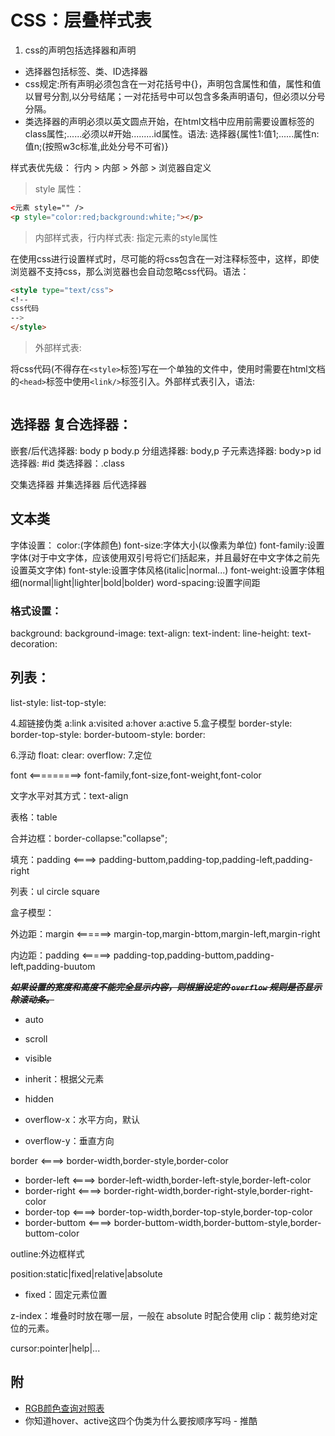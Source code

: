 <link href="../../css/style.css" rel="stylesheet" type="text/css" />

# CSS：层叠样式表

1. css的声明包括选择器和声明
* 选择器包括标签、类、ID选择器
* css规定:所有声明必须包含在一对花括号中{}，声明包含属性和值，属性和值以冒号分割,以分号结尾；一对花括号中可以包含多条声明语句，但必须以分号分隔。
* 类选择器的声明必须以英文圆点开始，在html文档中应用前需要设置标签的class属性;......必须以#开始.........id属性。语法:
选择器{属性1:值1;......属性n:值n;(按照w3c标准,此处分号不可省)}

样式表优先级：
行内 > 内部 > 外部 > 浏览器自定义

> style 属性：

```html
<元素 style="" />
<p style="color:red;background:white;"></p>
```

> 内部样式表，行内样式表: 指定元素的style属性

在使用css进行设置样式时，尽可能的将css包含在一对注释标签中，这样，即使浏览器不支持css，那么浏览器也会自动忽略css代码。语法：

```html
<style type="text/css">
<!--
css代码
-->
</style>
```

> 外部样式表:

将css代码(不得存在`<style>`标签)写在一个单独的文件中，使用时需要在html文档的`<head>`标签中使用`<link/>`标签引入。外部样式表引入，语法:

```html
```

## 选择器 复合选择器：

嵌套/后代选择器: body p body.p 
分组选择器: body,p 
子元素选择器: body>p 
id 选择器: #id
类选择器：.class

交集选择器
并集选择器
后代选择器

## 文本类
字体设置：
color:(字体颜色)
font-size:字体大小(以像素为单位)
font-family:设置字体(对于中文字体，应该使用双引号将它们括起来，并且最好在中文字体之前先设置英文字体)
font-style:设置字体风格(italic|normal...)
font-weight:设置字体粗细(normal|light|lighter|bold|bolder)
word-spacing:设置字间距
### 格式设置：
background:
background-image:
text-align:
text-indent:
line-height:
text-decoration:

## 列表：
list-style:
list-top-style:

4.超链接伪类
a:link
a:visited
a:hover
a:active
5.盒子模型
border-style:
border-top-style:
border-butoom-style:
border:

6.浮动
float:
clear:
overflow:
7.定位

font <=========> font-family,font-size,font-weight,font-color

文字水平对其方式：text-align

表格：table

合并边框：border-collapse:"collapse";

填充：padding <====> padding-buttom,padding-top,padding-left,padding-right

列表：ul
circle
square

盒子模型：

外边距：margin <======> margin-top,margin-bttom,margin-left,margin-right

内边距：padding <=====> padding-top,padding-buttom,padding-left,padding-buutom

***~~如果设置的宽度和高度不能完全显示内容，则根据设定的 `overflow` 规则是否显示除滚动条。~~***

+ auto
+ scroll
+ visible
+ inherit：根据父元素
+ hidden

+ overflow-x：水平方向，默认
+ overflow-y：垂直方向

border <====> border-width,border-style,border-color

- border-left <====> border-left-width,border-left-style,border-left-color
- border-right <====> border-right-width,border-right-style,border-right-color
- border-top <====> border-top-width,border-top-style,border-top-color
- border-buttom <====> border-buttom-width,border-buttom-style,border-buttom-color

outline:外边框样式

position:static|fixed|relative|absolute

- fixed：固定元素位置

z-index：堆叠时时放在哪一层，一般在 absolute 时配合使用
clip：裁剪绝对定位的元素。

cursor:pointer|help|...

## 附

+ [RGB颜色查询对照表](https://www.114la.com/other/rgb.htm)
+ 你知道hover、active这四个伪类为什么要按顺序写吗 - 推酷